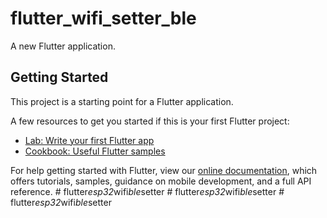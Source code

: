 # flutter_wifi_setter_ble

A new Flutter application.

## Getting Started

This project is a starting point for a Flutter application.

A few resources to get you started if this is your first Flutter project:

- [Lab: Write your first Flutter app](https://flutter.dev/docs/get-started/codelab)
- [Cookbook: Useful Flutter samples](https://flutter.dev/docs/cookbook)

For help getting started with Flutter, view our
[online documentation](https://flutter.dev/docs), which offers tutorials,
samples, guidance on mobile development, and a full API reference.
#   f l u t t e r _ e s p 3 2 _ w i f i _ b l e _ s e t t e r  
 #   f l u t t e r _ e s p 3 2 _ w i f i _ b l e _ s e t t e r  
 #   f l u t t e r _ e s p 3 2 _ w i f i _ b l e _ s e t t e r  
 
